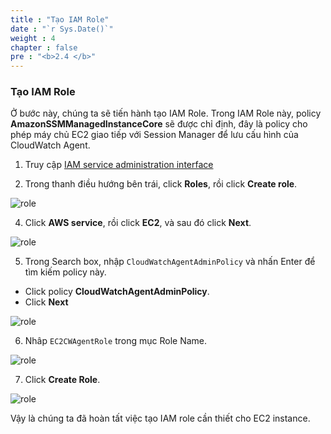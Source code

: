 ```yaml
---
title : "Tạo IAM Role"
date : "`r Sys.Date()`"
weight : 4
chapter : false
pre : "<b>2.4 </b>"
---
```


### Tạo IAM Role

Ở bước này, chúng ta sẽ tiến hành tạo IAM Role. Trong IAM Role này, policy **AmazonSSMManagedInstanceCore** sẽ được chỉ định, đây là policy cho phép máy chủ EC2 giao tiếp với Session Manager để lưu cấu hình của CloudWatch Agent.

1. Truy cập [IAM service administration interface](https://console.aws.amazon.com/iamv2/)

2. Trong thanh điều hướng bên trái, click **Roles**, rồi click **Create role**.

![role](/images/2-preparation/2.4-create-iam-role/001-create-iam-role.png)

4. Click **AWS service**, rồi click **EC2**, và sau đó click **Next**.

![role](/images/2-preparation/2.4-create-iam-role/002-create-iam-role.png)

5. Trong Search box, nhập `CloudWatchAgentAdminPolicy` và nhấn Enter để tìm kiếm policy này.
  + Click policy **CloudWatchAgentAdminPolicy**.
  + Click **Next**

![role](/images/2-preparation/2.4-create-iam-role/003-create-iam-role.png)

6. Nhâp `EC2CWAgentRole` trong mục Role Name.

![role](/images/2-preparation/2.4-create-iam-role/004-create-iam-role.png)

7. Click **Create Role**.

![role](/images/2-preparation/2.4-create-iam-role/005-create-iam-role.png)

Vậy là chúng ta đã hoàn tất việc tạo IAM role cần thiết cho EC2 instance.